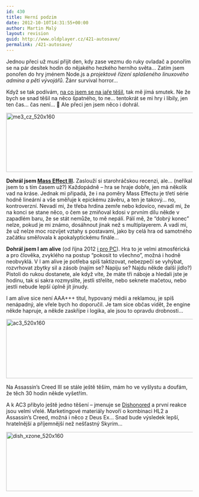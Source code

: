 ```yaml
---
id: 430
title: Herní podzim
date: 2012-10-10T14:31:55+00:00
author: Martin Malý
layout: revision
guid: http://www.oldplayer.cz/421-autosave/
permalink: /421-autosave/
---
```

Jednou přeci už musí přijít den, kdy zase vezmu do ruky ovladač a ponořím se na pár desítek hodin do nějakého hezkého herního světa&#8230; Zatím jsem ponořen do hry jménem Node.js a _projektové řízení splašeného linuxového admina a pěti vývojářů_. Žánr survival horror&#8230;

<!--more-->

Když se tak podívám, [na co jsem se na jaře těšil](http://www.oldplayer.cz/le-herni-teseni-2012/), tak mě jímá smutek. Ne že bych se snad těšil na něco špatného, to ne&#8230; tentokrát se mi hry i líbily, jen ten čas&#8230; čas není&#8230; 🙁 Ale přeci jen jsem něco i dohrál.

<a href="http://www.xzone.cz/mass-effect-3.php3?a_aid=gamer&a_bid=4038d504" target="_top"><img title="me3_cz_520x160" src="http://www.oldplayer.cz/wp-content/uploads/2012/10/me3_cz_520x160.jpg" alt="me3_cz_520x160" width="520" height="160" /></a><img style="border: 0;" src="http://www.oldplayer.cz/wp-content/uploads/2012/10/imp.phpa_aidgamerampa_bid4038d504" alt="" width="1" height="1" />

**Dohrál jsem <a href="http://www.xzone.cz/mass-effect-3.php3?a_aid=gamer&a_bid=4038d504" target="_top">Mass Effect III</a>.** Zaslouží si starohráčskou recenzi, ale&#8230; (neříkal jsem to s tím časem už?) Každopádně &#8211; hra se hraje dobře, jen má několik vad na kráse. Jednak mi připadá, že i na poměry Mass Effectu je třetí série hodně lineární a vše směřuje k epickému závěru, a ten je takový&#8230; no, kontroverzní. Nevadí mi, že třeba hrdina zemře nebo kdovíco, nevadí mi, že na konci se stane něco, o čem se zmiňoval kdosi v prvním dílu někde v zapadlém baru, že se stát nemůže, to mě nepálí. Pálí mě, že &#8220;dobrý konec&#8221; nelze, pokud je mi známo, dosáhnout jinak než s multiplayerem. A vadí mi, že už nelze moc rozvíjet vztahy s postavami, jako by celá hra od samotného začátku směřovala k apokalyptickému finále&#8230;

**Dohrál jsem I am alive** (od října 2012 [i pro PC](http://www.xzone.cz/nahledgame.php3?idg=3199)). Hra to je velmi atmosférická a pro člověka, zvyklého na postup &#8220;pokosit to všechno&#8221;, možná i hodně neobvyklá. V I am alive je potřeba spíš taktizovat, nebezpečí se vyhýbat, rozvrhovat zbytky sil a zásob (najím se? Napiju se? Najdu někde další jídlo?) Pistoli do rukou dostanete, ale když víte, že máte tři náboje a hledali jste je hodinu, tak si sakra rozmyslíte, jestli střelíte, nebo seknete mačetou, nebo jestli nebude lepší úplně jít jinudy.

I am alive sice není AAA+++ titul, hypovaný médii a reklamou, je spíš nenápadný, ale vřele bych ho doporučil. Je tam sice občas vidět, že engine někde hapruje, a někde zaskřípe i logika, ale jsou to opravdu drobnosti&#8230;

<a href="http://www.xzone.cz/hledat.php3?search=Assassins+Creed+3&x=0&y=0&a_aid=gamer&a_bid=904f6ed8" target="_top"><img title="ac3_520x160" src="http://www.oldplayer.cz/wp-content/uploads/2012/10/ac3_520x160.jpg" alt="ac3_520x160" width="520" height="160" /></a><img style="border: 0;" src="http://www.oldplayer.cz/wp-content/uploads/2012/10/imp.phpa_aidgamerampa_bid904f6ed8" alt="" width="1" height="1" />

Na Assassin&#8217;s Creed III se stále ještě těším, mám ho ve vyšlystu a doufám, že těch 30 hodin někde vyšetřím.

A k AC3 přibylo ještě jedno těšení &#8211; jmenuje se [Dishonored](http://games.tiscali.cz/oznameni/dishonored-nova-hra-od-tvurcu-arx-fatalis-half-life-2-a-deus-ex-56278) a první reakce jsou velmi vřelé. Marketingové materiály hovoří o kombinaci HL2 a Assassin&#8217;s Creed, možná i něco z Deus Ex&#8230; Snad bude výsledek lepší, hratelnější a příjemnější než nešťastný Skyrim&#8230;

<a href="http://www.xzone.cz/dishonored-xzone-edice.php3?a_aid=gamer&a_bid=ce84f6e4" target="_top"><img title="dish_xzone_520x160" src="http://www.oldplayer.cz/wp-content/uploads/2012/10/dish_xzone_520x160.jpg" alt="dish_xzone_520x160" width="520" height="160" /></a><img style="border: 0;" src="http://www.oldplayer.cz/wp-content/uploads/2012/10/imp.phpa_aidgamerampa_bidce84f6e4" alt="" width="1" height="1" />

<div id="google_plus_one">
  <g:plusone></g:plusone>
</div>

<div id="fb_send_like">
</div>